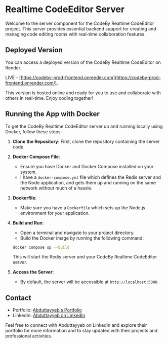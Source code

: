 # Realtime CodeEditor Server

Welcome to the server component for the CodeBy Realtime CodeEditor project. This server provides essential backend support for creating and managing code editing rooms with real-time collaboration features.

## Deployed Version

You can access a deployed version of the CodeBy Realtime CodeEditor on Render.

LIVE - [https://codeby-prod-frontend.onrender.com](https://codeby-prod-frontend.onrender.com/).

This version is hosted online and ready for you to use and collaborate with others in real-time. Enjoy coding together!


## Running the App with Docker

To get the CodeBy Realtime CodeEditor server up and running locally using Docker, follow these steps:

1. **Clone the Repository**: First, clone the repository containing the server code.

2. **Docker Compose File**:
    - Ensure you have Docker and Docker Compose installed on your system.
    - I have a `docker-compose.yml` file which defines the Redis server and the Node application, and gets them up and running on the same network without much of a hassle.

3. **Dockerfile**:
    - Make sure you have a `Dockerfile` which sets up the Node.js environment for your application.

4. **Build and Run**:
    - Open a terminal and navigate to your project directory.
    - Build the Docker image by running the following command:

    ```sh
    docker compose up --build
    ```

    This will start the Redis server and your CodeBy Realtime CodeEditor server.

5. **Access the Server**:
    - By default, the server will be accessible at `http://localhost:5000`.


## Contact
- Portfolio: [Abduttayyeb's Portfolio](https://abduttayyeb.github.io)
- LinkedIn: [Abduttayyeb on LinkedIn](https://linkedin.com/in/abduttayyeb)

Feel free to connect with Abduttayyeb on LinkedIn and explore their portfolio for more information and to stay updated with their projects and professional activities.